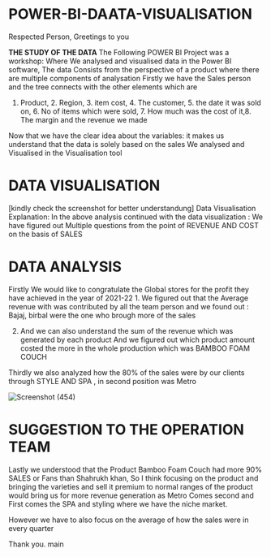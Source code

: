 # POWER-BI-DAATA-VISUALISATION
Respected Person, Greetings to you 

<h><B> THE STUDY OF THE DATA </B></H>
The Following POWER BI Project was a workshop: Where We analysed and visualised data in the Power BI software, The data Consists from the perspective of a product where there are multiple components of analysation
Firstly we have the Sales person and the tree connects with the other elements which are 
1. Product, 2. Region, 3. item cost, 4. The customer, 5. the date it was sold on, 6. No of items which were sold, 7. How much was the cost of it,8. The margin and the revenue we made

Now that we have the clear idea about the variables: it makes us understand that the data is solely based on the sales
We analysed and Visualised in the Visualisation tool

<h1><B> DATA VISUALISATION </B></H1>
[kindly check the screenshot for better understandung] Data Visualisation Explanation: 
In the above analysis continued with the data visualization :
We have figured out Multiple questions from the point of REVENUE AND COST on the basis of SALES 

<h1><B> DATA ANALYSIS </B></H1>
Firstly We would like to congratulate the Global stores for the profit they have achieved in the year of 2021-22
1. We figured out that the Average revenue with was contributed by all the team person and we found out : Bajaj, birbal were the one who brough more of the sales 

2. And we can also understand the sum of the revenue which was generated by each product And we figured out which product amount costed the more in the whole production which was BAMBOO FOAM COUCH

Thirdly we also analyzed how the 80% of the sales were by our clients through STYLE AND SPA , in second position was Metro 

![Screenshot (454)](https://github.com/user-attachments/assets/651159e9-9b65-420c-8573-6e0b9e4508f3)


<h1><B> SUGGESTION  TO THE OPERATION TEAM </B></H1>
Lastly we understood that the Product Bamboo Foam Couch had more 90% SALES or Fans than Shahrukh khan, So I think focusing on the product and bringing the varieties and sell it premium to normal ranges of the product would bring us for more revenue generation as  Metro Comes second and First comes the SPA and styling where we have the niche market.

However we have to also focus on the average  of how the sales were in every quarter 

Thank you.
main
